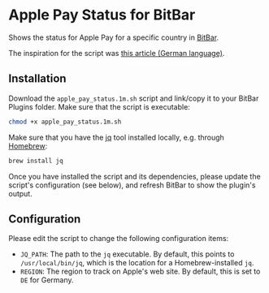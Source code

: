 # Apple Pay Status for BitBar

Shows the status for Apple Pay for a specific country in [BitBar](https://getbitbar.com/).

The inspiration for the script was [this article (German language)](https://www.itopnews.de/2018/11/i-mal-1-verfuegbarkeit-von-apple-pay-in-deutschland-bestimmen-und-in-homekit-anzeigen/).

## Installation

Download the `apple_pay_status.1m.sh` script and link/copy it to your BitBar Plugins folder. Make sure that the script is executable:

```bash
chmod +x apple_pay_status.1m.sh
```

Make sure that you have the [jq](https://stedolan.github.io/jq/) tool installed locally, e.g. through [Homebrew](https://brew.sh):

```bash
brew install jq
```

Once you have installed the script and its dependencies, please update the script's configuration (see below), and refresh BitBar to show the plugin's output.

## Configuration

Please edit the script to change the following configuration items:

* `JQ_PATH`: The path to the `jq` executable. By default, this points to `/usr/local/bin/jq`, which is the location for a Homebrew-installed `jq`.
* `REGION`: The region to track on Apple's web site. By default, this is set to `DE` for Germany.
